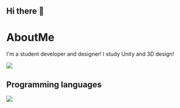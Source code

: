 ## Hi there 👋

# AboutMe
I'm a student developer and designer!
I study Unity and 3D design!

![](https://github-readme-stats.vercel.app/api/top-langs?username=OcsMeg&show_icons=true&locale=en&layout=compact)

## Programming languages
<img src="https://skillicons.dev/icons?i=js,python,C#," /> <br /><br />
<!--
**OcsMeg/OcsMeg** is a ✨ _special_ ✨ repository because its `README.md` (this file) appears on your GitHub profile.

Here are some ideas to get you started:

- 🔭 I’m currently working on ...
- 🌱 I’m currently learning ...
- 👯 I’m looking to collaborate on ...
- 🤔 I’m looking for help with ...
- 💬 Ask me about ...
- 📫 How to reach me: ...
- 😄 Pronouns: ...
- ⚡ Fun fact: ...
-->
